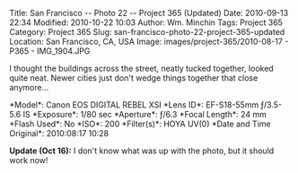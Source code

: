 Title: San Francisco -- Photo 22 -- Project 365 (Updated)
Date: 2010-09-13 22:34
Modified: 2010-10-22 10:03
Author: Wm. Minchin
Tags: Project 365
Category: Project 365
Slug: san-francisco-photo-22-project-365-updated
Location: San Francisco, CA, USA
Image: images/project-365/2010-08-17 - P365 - IMG_1904.JPG

I thought the buildings across the street, neatly tucked together,
looked quite neat. Newer cities just don't wedge things together that
close anymore...

<div markdown=1 class="photo-infobox">
*Model*:  Canon EOS DIGITAL REBEL XSI  
*Lens ID*: EF-S18-55mm ƒ/3.5-5.6 IS  
*Exposure*: 1/80 sec  
*Aperture*: ƒ/6.3  
*Focal Length*: 24 mm  
*Flash Used*: No  
*ISO*: 200  
*Filter(s)*: HOYA UV(0)  
*Date and Time Original*: 2010:08:17 10:28
</div>

**Update (Oct 16):** I don't know what was up with the photo, but it
should work now!
